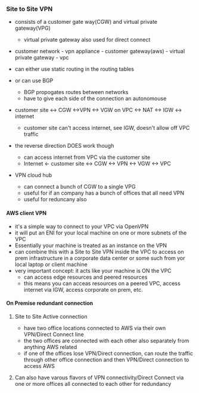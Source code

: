 ### Site to Site VPN
* consists of a customer gate way(CGW) and virtual private gateway(VPG)
    * virtual private gateway also used for direct connect

* customer network - vpn appliance - customer gateway(aws) - virtual private gateway - vpc
* can either use static routing in the routing tables 
* or can use BGP
    * BGP propogates routes between networks
    * have to give each side of the connection an autonomouse 


* customer site <-> CGW <->VPN <-> VGW on VPC <-> NAT <-> IGW <-> internet
    * customer site  can't access internet, see IGW, doesn't allow off VPC traffic


* the reverse direction DOES work though
    * can access internet from VPC via the customer site
    * Internet <- customer site <-> CGW <-> VPN <-> VGW <-> VPC 


* VPN cloud hub
    * can connect a bunch of CGW to a single VPG
    * useful for if an company has a bunch of offices that all need VPN
    * useful for reduncany also



#### AWS client VPN
* it's a simple way to connect to your VPC via OpenVPN
* it will put an ENI for your local machine on one or more subnets of the VPC
* Essentially your machine is treated as an instance on the VPN
* can combine this with a Site to Site VPN inside the VPC to access on prem infrastructure in a corporate data center or some such from yor local laptop or client machine
* very important concept: it acts like your machine is ON the VPC
    * can access edge resources and peered resources
    * this means you can acceas resources on a peered VPC,  access internet via IGW, access corporate on prem, etc.



####  On Premise redundant connection
1. Site to Site Active connection
    * have two office locations connected to AWS via their own VPN/Direct Connect line
    * the two offices are connected with each other also separately from anything AWS related
    * if one of the offices lose VPN/Direct connection, can route the traffic through other office connection and then VPN/Direct connection to access AWS

2. Can also have varous flavors of VPN connectivity/Direct Connect via one or more offices all connected to each other for redundancy